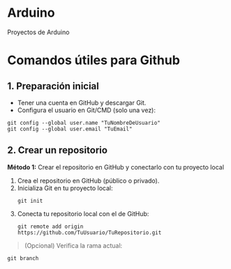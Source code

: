# Arduino
Proyectos de Arduino


# Comandos útiles para Github

## 1. Preparación inicial
* Tener una cuenta en GitHub y descargar Git.
* Configura el usuario en Git/CMD (solo una vez):
```
git config --global user.name "TuNombreDeUsuario"
git config --global user.email "TuEmail"
```

## 2. Crear un repositorio
<strong>Método 1:</strong> Crear el repositorio en GitHub y conectarlo con tu proyecto local
1. Crea el repositorio en GitHub (público o privado).
2. Inicializa Git en tu proyecto local:
   ```
   git init
   ```
3. Conecta tu repositorio local con el de GitHub:
   ```
   git remote add origin https://github.com/TuUsuario/TuRepositorio.git
   ```
  > (Opcional) Verifica la rama actual:
  ```
  git branch
  ```


